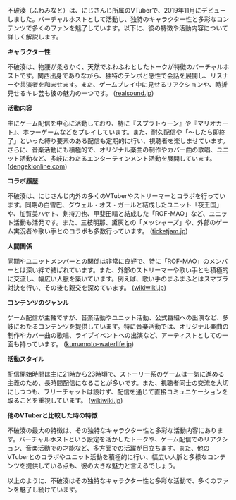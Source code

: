 不破湊（ふわみなと）は、にじさんじ所属のVTuberで、2019年11月にデビューしました。バーチャルホストとして活動し、独特のキャラクター性と多彩なコンテンツで多くのファンを魅了しています。以下に、彼の特徴や活動内容について詳しく解説します。

**キャラクター性**

不破湊は、物腰が柔らかく、天然でふわふわとしたトークが特徴のバーチャルホストです。関西出身でありながら、独特のテンポと感性で会話を展開し、リスナーや共演者を和ませます。また、ゲームプレイ中に見せるリアクションや、時折見せるキレ芸も彼の魅力の一つです。 ([realsound.jp](https://realsound.jp/tech/2023/09/post-1420896.html?utm_source=openai))

**活動内容**

主にゲーム配信を中心に活動しており、特に『スプラトゥーン』や『マリオカート』、ホラーゲームなどをプレイしています。また、耐久配信や「〜したら即終了」といった縛り要素のある配信も定期的に行い、視聴者を楽しませています。さらに、音楽活動にも積極的で、オリジナル楽曲の制作やカバー曲の歌唱、ユニット活動など、多岐にわたるエンターテインメント活動を展開しています。 ([dengekionline.com](https://dengekionline.com/article/202407/12238?utm_source=openai))

**コラボ履歴**

不破湊は、にじさんじ内外の多くのVTuberやストリーマーとコラボを行っています。同期の白雪巴、グウェル・オス・ガールと結成したユニット「夜王国」や、加賀美ハヤト、剣持刀也、甲斐田晴と結成した「ROF-MAO」など、ユニット活動も活発です。また、三枝明那、黛灰との「メッシャーズ」や、外部のゲーム実況者や歌い手とのコラボも多数行っています。 ([ticketjam.jp](https://ticketjam.jp/magazine/music/youtuber-music/82747?utm_source=openai))

**人間関係**

同期やユニットメンバーとの関係は非常に良好で、特に「ROF-MAO」のメンバーとは深い絆で結ばれています。また、外部のストリーマーや歌い手とも積極的に交流し、幅広い人脈を築いています。例えば、歌い手のまふまふとはスマブラ対決を行い、その後も親交を深めています。 ([wikiwiki.jp](https://wikiwiki.jp/nijisanji/%E4%B8%8D%E7%A0%B4%E6%B9%8A/%E8%A9%B3%E3%81%97%E3%81%8F%E7%9F%A5%E3%82%8A%E3%81%9F%E3%81%84/%E4%B8%BB%E3%81%AA%E9%96%A2%E9%80%A3%E4%BA%BA%E7%89%A9?utm_source=openai))

**コンテンツのジャンル**

ゲーム配信が主軸ですが、音楽活動やユニット活動、公式番組への出演など、多岐にわたるコンテンツを提供しています。特に音楽活動では、オリジナル楽曲の制作やカバー曲の歌唱、ライブイベントへの出演など、アーティストとしての一面も持っています。 ([kumamoto-waterlife.jp](https://kumamoto-waterlife.jp/fuwaminato-175/?utm_source=openai))

**活動スタイル**

配信開始時間は主に21時から23時頃で、ストーリー系のゲームは一気に進める主義のため、長時間配信になることが多いです。また、視聴者同士の交流を大切にしつつも、フリーチャットは設けず、配信を通じて直接コミュニケーションを取ることを重視しています。 ([wikiwiki.jp](https://wikiwiki.jp/nijisanji/%E4%B8%8D%E7%A0%B4%E6%B9%8A?utm_source=openai))

**他のVTuberと比較した時の特徴**

不破湊の最大の特徴は、その独特なキャラクター性と多彩な活動内容にあります。バーチャルホストという設定を活かしたトークや、ゲーム配信でのリアクション、音楽活動での才能など、多方面での活躍が目立ちます。また、他のVTuberとのコラボやユニット活動を積極的に行い、幅広い人脈と多様なコンテンツを提供している点も、彼の大きな魅力と言えるでしょう。

以上のように、不破湊はその独特なキャラクター性と多彩な活動で、多くのファンを魅了し続けています。 